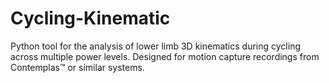 # Cycling-Kinematic
Python tool for the analysis of lower limb 3D kinematics during cycling across multiple power levels. Designed for motion capture recordings from Contemplas™ or similar systems.
